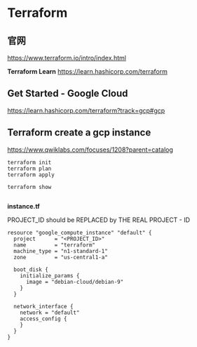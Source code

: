 # Terraform

##  官网

https://www.terraform.io/intro/index.html    


**Terraform Learn**
https://learn.hashicorp.com/terraform


## Get Started - Google Cloud
https://learn.hashicorp.com/terraform?track=gcp#gcp  




## Terraform create a gcp instance

https://www.qwiklabs.com/focuses/1208?parent=catalog

```
terraform init
terraform plan
terraform apply

terraform show


```

**instance.tf**

PROJECT_ID should be REPLACED by THE REAL PROJECT -  ID


```
resource "google_compute_instance" "default" {
  project      = "<PROJECT_ID>"
  name         = "terraform"
  machine_type = "n1-standard-1"
  zone         = "us-central1-a"

  boot_disk {
    initialize_params {
      image = "debian-cloud/debian-9"
    }
  }

  network_interface {
    network = "default"
    access_config {
    }
  }
}

```

